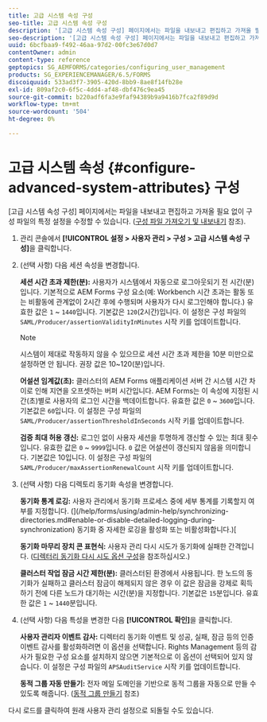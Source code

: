 ```yaml
---
title: 고급 시스템 속성 구성
seo-title: 고급 시스템 속성 구성
description: '[고급 시스템 속성 구성] 페이지에서는 파일을 내보내고 편집하고 가져올 필요 없이 구성 파일의 특정 설정을 수정할 수 있습니다.'
seo-description: '[고급 시스템 속성 구성] 페이지에서는 파일을 내보내고 편집하고 가져올 필요 없이 구성 파일의 특정 설정을 수정할 수 있습니다.'
uuid: 6bcfbaa9-f492-46aa-97d2-00fc3e67d0d7
contentOwner: admin
content-type: reference
geptopics: SG_AEMFORMS/categories/configuring_user_management
products: SG_EXPERIENCEMANAGER/6.5/FORMS
discoiquuid: 533ad3f7-3905-420d-8bb9-8ae8f14fb28e
exl-id: 809af2c0-6f5c-4dd4-af48-dbf476c9ea45
source-git-commit: b220adf6fa3e9faf94389b9a9416b7fca2f89d9d
workflow-type: tm+mt
source-wordcount: '504'
ht-degree: 0%

---
```


# 고급 시스템 속성 {#configure-advanced-system-attributes} 구성

[고급 시스템 속성 구성] 페이지에서는 파일을 내보내고 편집하고 가져올 필요 없이 구성 파일의 특정 설정을 수정할 수 있습니다. ([구성 파일 가져오기 및 내보내기](/help/forms/using/admin-help/importing-exporting-configuration-file.md#importing-and-exporting-the-configuration-file) 참조).

1. 관리 콘솔에서 **[!UICONTROL 설정 > 사용자 관리 > 구성 > 고급 시스템 속성 구성]**&#x200B;을 클릭합니다.
1. (선택 사항) 다음 세션 속성을 변경합니다.

   **세션 시간 초과 제한(분):**  사용자가 시스템에서 자동으로 로그아웃되기 전 시간(분)입니다. 기본적으로 AEM Forms 구성 요소(예: Workbench 시간 초과는 활동 또는 비활동에 관계없이 2시간 후에 수행되며 사용자가 다시 로그인해야 합니다.) 유효한 값은 `1` ~ `1440`입니다. 기본값은 `120`(2시간)입니다. 이 설정은 구성 파일의 `SAML/Producer/assertionValidityInMinutes` 시작 키를 업데이트합니다.

   >[!NOTE]
   >
   >시스템이 제대로 작동하지 않을 수 있으므로 세션 시간 초과 제한을 10분 미만으로 설정하면 안 됩니다. 권장 값은 10~120(분)입니다.

   **어설션 임계값(초):**  클러스터의 AEM Forms 애플리케이션 서버 간 시스템 시간 차이로 인해 지연을 오프셋하는 버퍼 시간입니다. AEM Forms는 이 속성에 지정된 시간(초)별로 사용자의 로그인 시간을 백데이트합니다. 유효한 값은 `0` ~ `3600`입니다. 기본값은 `60`입니다. 이 설정은 구성 파일의 `SAML/Producer/assertionThresholdInSeconds` 시작 키를 업데이트합니다.

   **검증 최대 허용 갱신:**  로그인 없이 사용자 세션을 투명하게 갱신할 수 있는 최대 횟수입니다. 유효한 값은 `0` ~ `9999`입니다. `0` 값은 어설션이 갱신되지 않음을 의미합니다. 기본값은 10입니다. 이 설정은 구성 파일의 `SAML/Producer/maxAssertionRenewalCount` 시작 키를 업데이트합니다.

1. (선택 사항) 다음 디렉토리 동기화 속성을 변경합니다.

   **동기화 통계 로깅:** 사용자 관리에서 동기화 프로세스 중에 세부 통계를 기록할지 여부를 지정합니다. (](/help/forms/using/admin-help/synchronizing-directories.md#enable-or-disable-detailed-logging-during-synchronization) 동기화 중 자세한 로깅을 활성화 또는 비활성화합니다.)[

   **동기화 마무리 장치 콘 표현식:** 사용자 관리 다시 시도가 동기화에 실패한 간격입니다. ([디렉터리 동기화 다시 시도 옵션 구성](/help/forms/using/admin-help/synchronizing-directories.md#configure-the-directory-synchronization-retry-option)을 참조하십시오.)

   **클러스터 작업 잠금 시간 제한(분):** 클러스터된 환경에서 사용됩니다. 한 노드의 동기화가 실패하고 클러스터 잠금이 해제되지 않은 경우 이 값은 잠금을 강제로 획득하기 전에 다른 노드가 대기하는 시간(분)을 지정합니다. 기본값은 `15`분입니다. 유효한 값은 `1` ~ `1440`분입니다.

1. (선택 사항) 다음 특성을 변경한 다음 **[!UICONTROL 확인]**&#x200B;을 클릭합니다.

   **사용자 관리자 이벤트 감사:** 디렉터리 동기화 이벤트 및 성공, 실패, 잠금 등의 인증 이벤트 감사를 활성화하려면 이 옵션을 선택합니다. Rights Management 등의 감사가 필요한 구성 요소를 설치하지 않으면 기본적으로 이 옵션이 선택되어 있지 않습니다. 이 설정은 구성 파일의 `APSAuditService` 시작 키를 업데이트합니다.

   **동적 그룹 자동 만들기:** 전자 메일 도메인을 기반으로 동적 그룹을 자동으로 만들 수 있도록 해줍니다. ([동적 그룹 만들기](/help/forms/using/admin-help/creating-configuring-groups.md#create-a-dynamic-group) 참조)

다시 로드를 클릭하여 원래 사용자 관리 설정으로 되돌릴 수도 있습니다.

